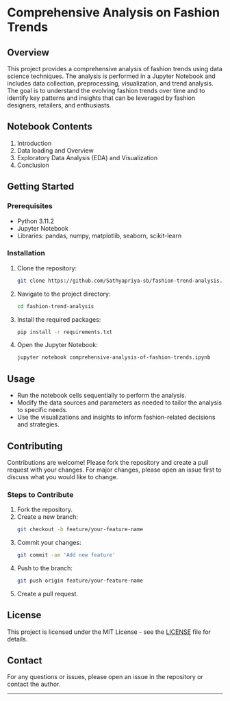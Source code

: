# Comprehensive Analysis on Fashion Trends

## Overview

This project provides a comprehensive analysis of fashion trends using data science techniques. The analysis is performed in a Jupyter Notebook and includes data collection, preprocessing, visualization, and trend analysis. The goal is to understand the evolving fashion trends over time and to identify key patterns and insights that can be leveraged by fashion designers, retailers, and enthusiasts.

## Notebook Contents

1. Introduction
2. Data loading and Overview
3. Exploratory Data Analysis (EDA) and Visualization
4. Conclusion

## Getting Started

### Prerequisites
- Python 3.11.2
- Jupyter Notebook
- Libraries: pandas, numpy, matplotlib, seaborn, scikit-learn

### Installation
1. Clone the repository:
    ```bash
    git clone https://github.com/Sathyapriya-sb/fashion-trend-analysis.git
    ```
2. Navigate to the project directory:
    ```bash
    cd fashion-trend-analysis
    ```
3. Install the required packages:
    ```bash
    pip install -r requirements.txt
    ```
4. Open the Jupyter Notebook:
    ```bash
    jupyter notebook comprehensive-analysis-of-fashion-trends.ipynb
    ```

## Usage
- Run the notebook cells sequentially to perform the analysis.
- Modify the data sources and parameters as needed to tailor the analysis to specific needs.
- Use the visualizations and insights to inform fashion-related decisions and strategies.

## Contributing
Contributions are welcome! Please fork the repository and create a pull request with your changes. For major changes, please open an issue first to discuss what you would like to change.

### Steps to Contribute
1. Fork the repository.
2. Create a new branch:
    ```bash
    git checkout -b feature/your-feature-name
    ```
3. Commit your changes:
    ```bash
    git commit -am 'Add new feature'
    ```
4. Push to the branch:
    ```bash
    git push origin feature/your-feature-name
    ```
5. Create a pull request.

## License
This project is licensed under the MIT License - see the [LICENSE](LICENSE) file for details.

## Contact
For any questions or issues, please open an issue in the repository or contact the author.

---
